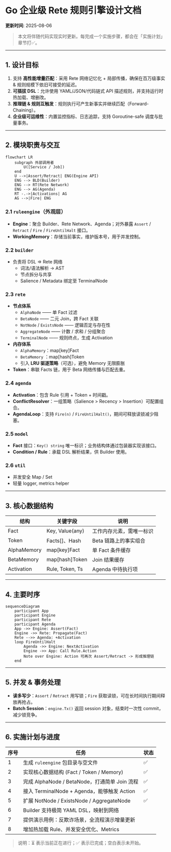 # Go 企业级 Rete 规则引擎设计文档

**更新时间**: 2025-08-06

> 本文将伴随代码实现实时更新。每完成一个实施步骤，都会在「实施计划」章节打✅。

---

## 1. 设计目标

1. 支持 **高性能增量匹配**：采用 Rete 网络记忆化 + 局部传播，确保在百万级事实 & 规则规模下依旧可接受的延迟。
2. **可插拔 DSL**：允许使用 YAML/JSON/代码链式 API 描述规则，并支持运行时热加载、增删改。
3. **推理链 & 规则互触发**：规则执行可产生新事实并继续匹配（Forward-Chaining）。
4. **企业级可运维性**：内置监控指标、日志追踪，支持 Goroutine-safe 调度与批量事务。

---

## 2. 模块职责与交互

```mermaid
flowchart LR
    subgraph 外部调用者
        U([Service / Job])
    end
    U -->|Assert/Retract| ENG(Engine API)
    ENG --> BLD(Builder)
    ENG --> RT(Rete Network)
    ENG --> AG(Agenda)
    RT -.->|Activations| AG
    AG -->|Fire| ENG
```

### 2.1 `ruleengine`（外观层）

* **Engine**：聚合 Builder、Rete Network、Agenda；对外暴露 `Assert` / `Retract` / `Fire` / `FireUntilHalt` 接口。
* **WorkingMemory**：存储当前事实，维护版本号，用于并发控制。

### 2.2 `builder`

* 负责将 DSL => Rete 网络
    * 词法/语法解析 -> AST
    * 节点拆分与共享
    * Salience / Metadata 绑定至 TerminalNode

### 2.3 `rete`

* **节点体系**
    * `AlphaNode`  —— 单 Fact 过滤
    * `BetaNode`   —— 二元 Join，跨 Fact 关联
    * `NotNode` / `ExistsNode` —— 逻辑否定与存在性
    * `AggregateNode` —— 计数 / 求和 / 分组聚合
    * `TerminalNode` —— 规则终点，生成 Activation
* **内存体系**
    * `AlphaMemory`：map[key]Fact
    * `BetaMemory` ：map[hash]Token
    * 引入 **LRU 驱逐策略**（可选），避免 Memory 无限膨胀
* **Token**：串联 Facts 链，用于 Beta 网络传播与匹配去重。

### 2.4 `agenda`

* **Activation**：包含 Rule 引用 + Token + 时间戳。
* **ConflictResolver**：一组策略（Salience > Recency > Insertion）可配置组合。
* **AgendaLoop**：支持 `Fire(n)` / `FireUntilHalt()`，期间可释放读锁减少阻塞。

### 2.5 `model`

* **Fact** 接口：`Key() string` 唯一标识；业务结构体通过包装器实现该接口。
* **Condition / Rule**：承载 DSL 解析结果，供 Builder 使用。

### 2.6 `util`

* 并发安全 Map / Set
* 轻量 logger, metrics helper

---

## 3. 核心数据结构

| 结构          | 关键字段            | 说明            |
|-------------|-----------------|---------------|
| Fact        | Key, Value(any) | 工作内存元素，需唯一标识  |
| Token       | Facts[]、Hash    | Beta 链路上的事实组合 |
| AlphaMemory | map[key]Fact    | 单 Fact 条件缓存   |
| BetaMemory  | map[hash]Token  | Join 结果缓存     |
| Activation  | Rule, Token, Ts | Agenda 中待执行项  |

---

## 4. 主要时序

```mermaid
sequenceDiagram
    participant App
    participant Engine
    participant Rete
    participant Agenda
    App ->> Engine: Assert(Fact)
    Engine ->> Rete: Propagate(Fact)
    Rete -->> Agenda: +Activation
    loop FireUntilHalt
        Agenda ->> Engine: NextActivation
        Engine ->> App: Call Rule.Action
        Note over Engine: Action 可再次 Assert/Retract -> 形成推理链
    end
```

---

## 5. 并发 & 事务处理

* **读多写少**：`Assert` / `Retract` 用写锁；`Fire` 获取读锁，可在长时间执行期间释放再抢占。
* **Batch Session**：`engine.Tx()` 返回 session 对象，结束时一次性 commit，减少锁竞争。

---

## 6. 实施计划与进度

| 序号 | 任务                                      | 状态 |
|----|-----------------------------------------|----|
| 1  | 生成 `ruleengine` 包目录与空文件                 | ✅  |
| 2  | 实现核心数据结构 (Fact / Token / Memory)        | ✅  |
| 3  | 完成 AlphaNode / BetaNode，打通简单 Join 流程    | ✅  |
| 4  | 接入 TerminalNode + Agenda，能够触发 Action    | ✅  |
| 5  | 扩展 NotNode / ExistsNode / AggregateNode | ✅  |
| 6  | Builder 支持极简 YAML DSL，映射到网络             |    |
| 7  | 提供演示用例：反欺诈场景，全流程演示增量更新                  |    |
| 8  | 增加热加载 Rule、并发安全优化、Metrics               |    |

> 说明：⏳ 表示当前正在进行；✅ 表示已完成；空白表示未开始。
